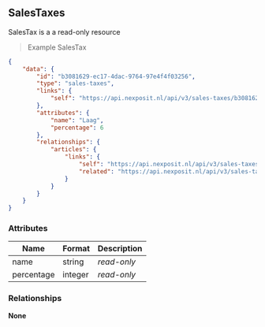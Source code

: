 ## SalesTaxes

SalesTax is a a read-only resource

> Example SalesTax

```json
{
    "data": {
        "id": "b3081629-ec17-4dac-9764-97e4f4f03256",
        "type": "sales-taxes",
        "links": {
            "self": "https://api.nexposit.nl/api/v3/sales-taxes/b3081629-ec17-4dac-9764-97e4f4f03256"
        },
        "attributes": {
            "name": "Laag",
            "percentage": 6
        },
        "relationships": {
            "articles": {
                "links": {
                    "self": "https://api.nexposit.nl/api/v3/sales-taxes/b3081629-ec17-4dac-9764-97e4f4f03256/relationships/articles",
                    "related": "https://api.nexposit.nl/api/v3/sales-taxes/b3081629-ec17-4dac-9764-97e4f4f03256/articles"
                }
            }
        }
    }
}

```

### Attributes

| Name                        | Format    |  Description        |
| --------------------------- | --------- | ------------------- |
| name                        | string    | *read-only*
| percentage                  | integer   | *read-only*



### Relationships

**None**